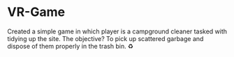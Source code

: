 # VR-Game
Created a simple game in which player is a campground cleaner tasked with tidying up the site. The objective? To pick up scattered garbage and dispose of them properly in the trash bin. ♻️ 
